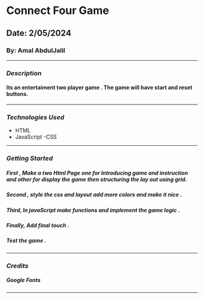 # Connect Four Game

## Date: 2/05/2024

### By: Amal AbdulJalil

---

### **_Description_**

#### Its an entertaiment two player game . The game will have start and reset buttons.

---

### **_Technologies Used_**

- HTML
- JavaScript
  -CSS

---

### **_Getting Started_**

##### First , Make a two Html Page one for Introducing game and instruction and other for display the game then structuring the lay out using grid.

##### Second , style the css and layout add more colors and make it nice .

##### Third, In javaScript make functions and implement the game logic .

##### Finally, Add final touch .

##### Test the game .

---

### **_Credits_**

##### Google Fonts

---
